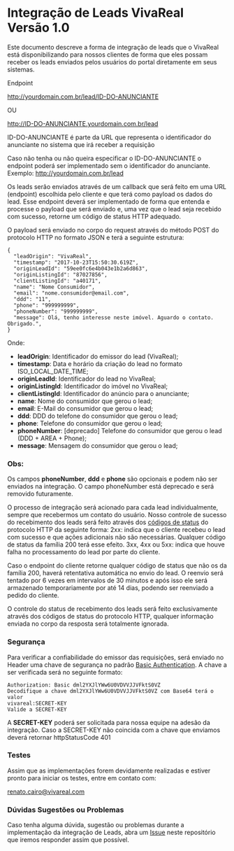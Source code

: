 # Integração de Leads VivaReal Versão 1.0

Este documento descreve a forma de integração de leads que o VivaReal está disponibilizando para nossos clientes de forma que eles possam receber os leads enviados pelos usuários do portal diretamente em seus sistemas.

Endpoint

http://yourdomain.com.br/lead/ID-DO-ANUNCIANTE

OU

http://ID-DO-ANUNCIANTE.yourdomain.com.br/lead

ID-DO-ANUNCIANTE é parte da URL que representa o identificador do anunciante no sistema que irá receber a requisição

Caso não tenha ou não queira especificar o ID-DO-ANUNCIANTE o endpoint poderá ser implementado sem o identificador do anunciante. 
Exemplo: 
http://yourdomain.com.br/lead

Os leads serão enviados através de um callback que será feito em uma URL (endpoint) escolhida pelo cliente e que terá como payload os dados do lead. Esse endpoint deverá ser implementado de forma que entenda e processe o payload que será enviado e, uma vez que o lead seja recebido com sucesso, retorne um código de status HTTP adequado.

O payload será enviado no corpo do request através do método POST do protocolo HTTP no formato JSON e terá a seguinte estrutura:

```
{
  "leadOrigin": "VivaReal",
  "timestamp": "2017-10-23T15:50:30.619Z",
  "originLeadId": "59ee0fc6e4b043e1b2a6d863",
  "originListingId": "87027856",
  "clientListingId": "a40171",
  "name": "Nome Consumidor",
  "email": "nome.consumidor@email.com",
  "ddd": "11",
  "phone": "999999999",
  "phoneNumber": "999999999",
  "message": Olá, tenho interesse neste imóvel. Aguardo o contato. Obrigado.",
}
```

Onde:

- **leadOrigin**: Identificador do emissor do lead (VivaReal);
- **timestamp**: Data e horário da criação do lead no formato ISO_LOCAL_DATE_TIME;
- **originLeadId**: Identificador do lead no VivaReal;
- **originListingId**: Identificador do imóvel no VivaReal;
- **clientListingId**: Identificador do anúncio para o anunciante;
- **name**: Nome do consumidor que gerou o lead;
- **email**: E-Mail do consumidor que gerou o lead;
- **ddd**: DDD do telefone do consumidor que gerou o lead;
- **phone**: Telefone do consumidor que gerou o lead;
- **phoneNumber**: [deprecado] Telefone do consumidor que gerou o lead (DDD + AREA + Phone);
- **message**: Mensagem do consumidor que gerou o lead;

### Obs:

Os campos **phoneNumber**, **ddd** e **phone** são opcionais e podem não ser enviados na integração.
O campo phoneNumber está deprecado e será removido futuramente.


O processo de integração será acionado para cada lead individualmente, sempre que recebermos um contato do usuário. Nosso controle de sucesso do recebimento dos leads será feito através dos [códigos de status](https://www.w3.org/Protocols/rfc2616/rfc2616-sec10.html) do protocolo HTTP da seguinte forma:
2xx: indica que o cliente recebeu o lead com sucesso e que ações adicionais não são necessárias. Qualquer código de status da família 200 terá esse efeito.
3xx, 4xx ou 5xx: indica que houve falha no processamento do lead por parte do cliente.

Caso o endpoint do cliente retorne qualquer código de status que não os da família 200, haverá retentativa automática no envio do lead. O reenvio será tentado por 6 vezes em intervalos de 30 minutos e após isso ele será armazenado temporariamente por até 14 dias, podendo ser reenviado a pedido do cliente.

O controle do status de recebimento dos leads será feito exclusivamente através dos códigos de status do protocolo HTTP, qualquer informação enviada no corpo da resposta será totalmente ignorada.

### Segurança

Para verificar a confiabilidade do emissor das requisições, será enviado no Header uma chave de segurança no padrão [Basic Authentication](https://en.wikipedia.org/wiki/Basic_access_authentication). A chave a ser verificada será no seguinte formato:

```
Authorization: Basic dml2YXJlYWw6U0VDVVJJVFktS0VZ
Decodifique a chave dml2YXJlYWw6U0VDVVJJVFktS0VZ com Base64 terá o valor
vivareal:SECRET-KEY
Valide a SECRET-KEY
```

A **SECRET-KEY** poderá ser solicitada para nossa equipe na adesão da integração.
Caso a SECRET-KEY não coincida com a chave que enviamos deverá retornar httpStatusCode 401

### Testes
Assim que as implementações forem devidamente realizadas e estiver pronto para iniciar os testes, entre em contato com: <p><a href="mailto:renato.cairo@vivareal.com">renato.cairo@vivareal.com</a></p>

### Dúvidas Sugestões ou Problemas
Caso tenha alguma dúvida, sugestão ou problemas durante a implementação da integração de Leads, abra um [Issue](https://github.com/VivaReal/crm-lead-integration/issues) neste repositório que iremos responder assim que possível.

